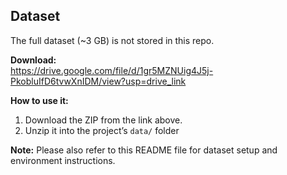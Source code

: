 ## Dataset
The full dataset (~3 GB) is not stored in this repo.

**Download:**  
https://drive.google.com/file/d/1gr5MZNUig4J5j-PkobluIfD6tvwXnIDM/view?usp=drive_link

**How to use it:**
1. Download the ZIP from the link above.
2. Unzip it into the project’s `data/` folder 


**Note:** Please also refer to this README file for dataset setup and environment instructions.

